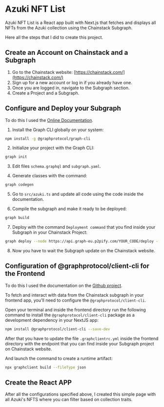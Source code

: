 # Azuki NFT List

Azuki NFT List is a React app built with Next.js that fetches and displays all NFTs from the Azuki collection using the Chainstack Subgraph.

Here all the steps that I did to create this project.

## Create an Account on Chainstack and a Subgraph

1. Go to the Chainstack website: [https://chainstack.com/](https://chainstack.com/)
2. Sign up for a new account or log in if you already have one.
3. Once you are logged in, navigate to the Subgraph section.
4. Create a Project and a Subgraph.

## Configure and Deploy your Subgraph

To do this I used the [Online Documentation](https://docs.chainstack.com/docs/subgraphs-tutorial-a-beginners-guide-to-getting-started-with-the-graph).

1. Install the Graph CLI globally on your system:

```bash
npm install -g @graphprotocol/graph-cli
```

2. Initialize your project with the Graph CLI:

```bash
graph init
```

3. Edit files `schema.graphql` and `subgraph.yaml`.

4. Generate classes with the command:

```bash
graph codegen
```

5. Go to `src/azuki.ts` and update all code using the code inside the documentation.

6. Compile the subgraph and make it ready to be deployed:

```bash
graph build
```

7. Deploy with the command `Deployment command` that you find inside your Subgraph in your Chainstack Project:

```bash
graph deploy --node https://api.graph-eu.p2pify.com/YOUR_CODE/deploy --ipfs https://api.graph-eu.p2pify.com/YOUR_CODE/ipfs NAME_OF_YOUR_SUBGRAPH
```

8. Now you have to wait the Subgraph update on the Chainstack website.

## Configuration of @graphprotocol/client-cli for the Frontend

To do this I used the documentation on the [Github project](https://github.com/graphprotocol/graph-client).

To fetch and interact with data from the Chainstack subgraph in your frontend app, you'll need to configure the `@graphprotocol/client-cli`.

Open your terminal and inside the frontend directory run the following command to install the `@graphprotocol/client-cli` package as a development dependency in your NextJS app:

```bash
npm install @graphprotocol/client-cli --save-dev
```

After that you have to update the file `.graphclientrc.yml` inside the frontend directory with the endpoint that you can find inside your Subgraph project on Chainstack website.

And launch the command to create a runtime artifact:

```bash
npx graphclient build --fileType json
```

## Create the React APP

After all the configurations specified above, I created this simple page with all Azuki's NFTS where you can filter based on collection traits.
